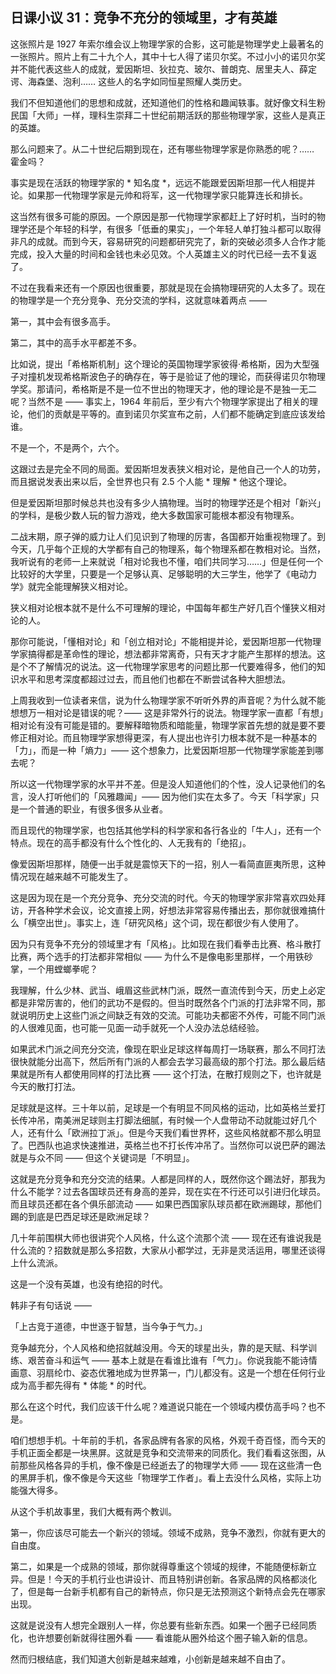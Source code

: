 ## 日课小议 31：竞争不充分的领域里，才有英雄

这张照片是 1927 年索尔维会议上物理学家的合影，这可能是物理学史上最著名的一张照片。照片上有二十九个人，其中十七人得了诺贝尔奖。不过小小的诺贝尔奖并不能代表这些人的成就，爱因斯坦、狄拉克、玻尔、普朗克、居里夫人、薛定谔、海森堡、泡利…… 这些人的名字如同恒星照耀人类历史。

我们不但知道他们的思想和成就，还知道他们的性格和趣闻轶事。就好像文科生粉民国「大师」一样，理科生崇拜二十世纪前期活跃的那些物理学家，这些人是真正的英雄。

那么问题来了。从二十世纪后期到现在，还有哪些物理学家是你熟悉的呢？…… 霍金吗？

事实是现在活跃的物理学家的 * 知名度 *，远远不能跟爱因斯坦那一代人相提并论。如果那一代物理学家是元帅和将军，这一代物理学家只能算连长和排长。

这当然有很多可能的原因。一个原因是那一代物理学家都赶上了好时机，当时的物理学还是个年轻的科学，有很多「低垂的果实」，一个年轻人单打独斗都可以取得非凡的成就。而到今天，容易研究的问题都研究完了，新的突破必须多人合作才能完成，投入大量的时间和金钱也未必见效。个人英雄主义的时代已经一去不复返了。

不过在我看来还有一个原因也很重要，那就是现在会搞物理研究的人太多了。现在的物理学是一个充分竞争、充分交流的学科，这就意味着两点 ——

第一，其中会有很多高手。

第二，其中的高手水平都差不多。

比如说，提出「希格斯机制」这个理论的英国物理学家彼得·希格斯，因为大型强子对撞机发现希格斯波色子的确存在，等于是验证了他的理论，而获得诺贝尔物理学奖。那请问，希格斯是不是一位不世出的物理天才，他的理论是不是独一无二呢？当然不是 —— 事实上，1964 年前后，至少有六个物理学家提出了相关的理论，他们的贡献是平等的。直到诺贝尔奖宣布之前，人们都不能确定到底应该发给谁。

不是一个，不是两个，六个。

这跟过去是完全不同的局面。爱因斯坦发表狭义相对论，是他自己一个人的功劳，而且据说发表出来以后，全世界也只有 2.5 个人能 * 理解 * 他这个理论。

但是爱因斯坦那时候总共也没有多少人搞物理。当时的物理学还是个相对「新兴」的学科，是极少数人玩的智力游戏，绝大多数国家可能根本都没有物理系。

二战末期，原子弹的威力让人们见识到了物理的厉害，各国都开始重视物理了。到今天，几乎每个正规的大学都有自己的物理系，每个物理系都在教相对论。当然，我听说有的老师一上来就说「相对论我也不懂，咱们共同学习……」但是任何一个比较好的大学里，只要是一个足够认真、足够聪明的大三学生，他学了《电动力学》就完全能理解狭义相对论。

狭义相对论根本就不是什么不可理解的理论，中国每年都生产好几百个懂狭义相对论的人。

那你可能说，「懂相对论」和「创立相对论」不能相提并论，爱因斯坦那一代物理学家搞得都是革命性的理论，想法都非常离奇，只有天才才能产生那样的想法。这是个不了解情况的说法。这一代物理学家思考的问题比那一代要难得多，他们的知识水平和思考深度都超过过去，而且他们也都在不断尝试各种大胆想法。

上周我收到一位读者来信，说为什么物理学家不听听外界的声音呢？为什么就不能想想万一相对论是错误的呢？—— 这是非常外行的说法。物理学家一直都「有想」相对论有没有可能是错的。要解释暗物质和暗能量，物理学家首先想的就是要不要修正相对论。而且物理学家想得更深，有人提出也许引力根本就不是一种基本的「力」，而是一种「熵力」—— 这个想象力，比爱因斯坦那一代物理学家能差到哪去呢？

所以这一代物理学家的水平并不差。但是没人知道他们的个性，没人记录他们的名言，没人打听他们的「风雅趣闻」—— 因为他们实在太多了。今天「科学家」只是一个普通的职业，有很多很多从业者。

而且现代的物理学家，也包括其他学科的科学家和各行各业的「牛人」，还有一个特点。现在的高手都没有什么个性化的、人无我有的「绝招」。

像爱因斯坦那样，随便一出手就是震惊天下的一招，别人一看简直匪夷所思，这种情况现在越来越不可能发生了。

这是因为现在是一个充分竞争、充分交流的时代。今天的物理学家非常喜欢四处拜访，开各种学术会议，论文直接上网，好想法非常容易传播出去，那你就很难搞什么「横空出世」。事实上，连「研究风格」这个词，现在都很少有人使用了。

因为只有竞争不充分的领域里才有「风格」。比如现在我们看拳击比赛、格斗散打比赛，两个选手的打法都非常相似 —— 为什么不是像电影里那样，一个用铁砂掌，一个用螳螂拳呢？

我理解，什么少林、武当、峨眉这些武林门派，既然一直流传到今天，历史上必定都是非常厉害的，他们的武功不是假的。但当时既然各个门派的打法非常不同，那就说明历史上这些门派之间缺乏有效的交流。可能功夫都密不外传，可能不同门派的人很难见面，也可能一见面一动手就死一个人没办法总结经验。

如果武术门派之间充分交流，像现在职业足球这样每周打一场联赛，那么不同打法很快就能分出高下，然后所有门派的人都会去学习最高级的那个打法。那么最后结果就是所有人都使用同样的打法比赛 —— 这个打法，在散打规则之下，也许就是今天的散打打法。

足球就是这样。三十年以前，足球是一个有明显不同风格的运动，比如英格兰爱打长传冲吊，南美洲足球则主打脚法细腻，有时候一个人盘带动不动就能过好几个人，还有什么「欧洲拉丁派」。但是今天我们看世界杯，这些风格就都不那么明显了。巴西队也追求快速推进，英格兰也不打长传冲吊了。当然你可以说巴萨的踢法就是与众不同 —— 但这个关键词是「不明显」。

这就是充分竞争和充分交流的结果。人都是同样的人，既然你这个踢法好，那我为什么不能学？过去各国球员还有身高的差异，现在实在不行还可以引进归化球员。而且球员还都在各个俱乐部流动 —— 如果巴西国家队球员都在欧洲踢球，那他们踢的到底是巴西足球还是欧洲足球？

几十年前围棋大师也很讲究个人风格，什么这个流那个流 —— 现在还有谁说我是什么流的？招数就是那么多招数，大家从小都学过，无非是灵活运用，哪里还谈得上什么流派。

这是一个没有英雄，也没有绝招的时代。

韩非子有句话说 ——

「上古竞于道德，中世逐于智慧，当今争于气力。」

竞争越充分，个人风格和绝招就越没用。今天的球星出头，靠的是天赋、科学训练、艰苦奋斗和运气 —— 基本上就是在看谁比谁有「气力」。你说我能不能诗情画意、羽扇纶巾、姿态优雅地成为世界第一，门儿都没有。这是一个想在任何行业成为高手都先得有 * 体能 * 的时代。

那么在这个时代，我们应该干什么呢？难道说只能在一个领域内模仿高手吗？也不是。

咱们想想手机。十年前的手机，各家品牌有各家的风格，外观千奇百怪，而今天的手机正面全都是一块黑屏。这就是竞争和交流带来的同质化。我们看看这张图，从前那些风格各异的手机，像不像是已经逝去了的物理学大师 —— 现在这些清一色的黑屏手机，像不像是今天这些「物理学工作者」。看上去没什么风格，实际上功能强大得多。

从这个手机故事里，我们大概有两个教训。

第一，你应该尽可能去一个新兴的领域。领域不成熟，竞争不激烈，你就有更大的自由度。

第二，如果是一个成熟的领域，那你就得尊重这个领域的规律，不能随便标新立异。但是！今天的手机行业也讲设计、而且特别讲创新。各家品牌的风格都淡化了，但是每一台新手机都有自己的新特点，你只是无法预测这个新特点会先在哪家出现。

这就是说没有人想完全跟别人一样，你总要有些新东西。如果一个圈子已经同质化，也许想要创新就得往圈外看 —— 看谁能从圈外给这个圈子输入新的信息。

然而归根结底，我们知道大创新是越来越难，小创新是越来越不自由了。
